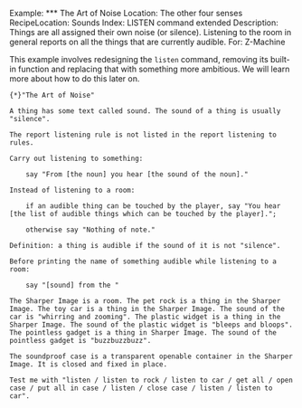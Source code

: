 Example: *** The Art of Noise
Location: The other four senses
RecipeLocation: Sounds
Index: LISTEN command extended
Description: Things are all assigned their own noise (or silence). Listening to the room in general reports on all the things that are currently audible.
For: Z-Machine

  
This example involves redesigning the ``listen`` command, removing its built-in function and replacing that with something more ambitious. We will learn more about how to do this later on.

  

``` inform7
{*}"The Art of Noise"

A thing has some text called sound. The sound of a thing is usually "silence".

The report listening rule is not listed in the report listening to rules.

Carry out listening to something:

	say "From [the noun] you hear [the sound of the noun]."

Instead of listening to a room:

	if an audible thing can be touched by the player, say "You hear [the list of audible things which can be touched by the player].";

	otherwise say "Nothing of note."

Definition: a thing is audible if the sound of it is not "silence".

Before printing the name of something audible while listening to a room:

	say "[sound] from the "

The Sharper Image is a room. The pet rock is a thing in the Sharper Image. The toy car is a thing in the Sharper Image. The sound of the car is "whirring and zooming". The plastic widget is a thing in the Sharper Image. The sound of the plastic widget is "bleeps and bloops". The pointless gadget is a thing in Sharper Image. The sound of the pointless gadget is "buzzbuzzbuzz".

The soundproof case is a transparent openable container in the Sharper Image. It is closed and fixed in place.

Test me with "listen / listen to rock / listen to car / get all / open case / put all in case / listen / close case / listen / listen to car".
```

